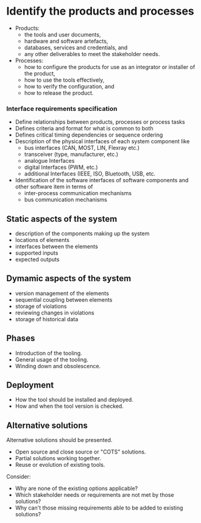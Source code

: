 # Identify the products and processes

- Products:
    - the tools and user documents,
    - hardware and software artefacts,
    - databases, services and credentials, and
    - any other deliverables to meet the stakeholder needs.
- Processes:
    - how to configure the products for use as an integrator or installer of the product,
    - how to use the tools effectively,
    - how to verify the configuration, and
    - how to release the product.

### Interface requirements specification

- Define relationships between products, processes or process tasks
- Defines criteria and format for what is common to both
- Defines critical timing dependencies or sequence ordering
- Description of the physical interfaces of each system component like
    - bus interfaces (CAN, MOST, LIN, Flexray etc.)
    - transceiver (type, manufacturer, etc.)
    - analogue Interfaces
    - digital Interfaces (PWM, etc.)
    - additional Interfaces (IEEE, ISO, Bluetooth, USB, etc.
- Identification of the software interfaces of software components and other
  software item in terms of
    - inter-process communication mechanisms
    - bus communication mechanisms


## Static aspects of the system

- description of the components making up the system
- locations of elements
- interfaces between the elements
- supported inputs
- expected outputs

## Dymamic aspects of the system

- version management of the elements
- sequential coupling between elements
- storage of violations
- reviewing changes in violations
- storage of historical data

## Phases

- Introduction of the tooling.
- General usage of the tooling.
- Winding down and obsolescence.

## Deployment

- How the tool should be installed and deployed.
- How and when the tool version is checked.

## Alternative solutions

Alternative solutions should be presented.

- Open source and close source or "COTS" solutions.
- Partial solutions working together.
- Reuse or evolution of existing tools.

Consider:

- Why are none of the existing options applicable?
- Which stakeholder needs or requirements are not met by those solutions?
- Why can't those missing requirements able to be added to existing solutions?
